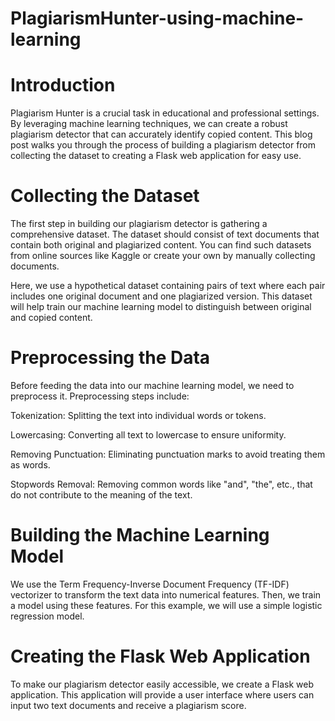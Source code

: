 # PlagiarismHunter-using-machine-learning


# Introduction

Plagiarism Hunter is a crucial task in educational and professional settings. By leveraging machine learning techniques, we can create a robust plagiarism detector that can accurately identify copied content. This blog post walks you through the process of building a plagiarism detector from collecting the dataset to creating a Flask web application for easy use.

# Collecting the Dataset

The first step in building our plagiarism detector is gathering a comprehensive dataset. The dataset should consist of text documents that contain both original and plagiarized content. You can find such datasets from online sources like Kaggle or create your own by manually collecting documents.

Here, we use a hypothetical dataset containing pairs of text where each pair includes one original document and one plagiarized version. This dataset will help train our machine learning model to distinguish between original and copied content.


# Preprocessing the Data

Before feeding the data into our machine learning model, we need to preprocess it. Preprocessing steps include:

Tokenization: Splitting the text into individual words or tokens.

Lowercasing: Converting all text to lowercase to ensure uniformity.

Removing Punctuation: Eliminating punctuation marks to avoid treating them as words.

Stopwords Removal: Removing common words like "and", "the", etc., that do not contribute to the meaning of the text.

# Building the Machine Learning Model

We use the Term Frequency-Inverse Document Frequency (TF-IDF) vectorizer to transform the text data into numerical features. Then, we train a model using these features. For this example, we will use a simple logistic regression model.


# Creating the Flask Web Application

To make our plagiarism detector easily accessible, we create a Flask web application. This application will provide a user interface where users can input two text documents and receive a plagiarism score.










